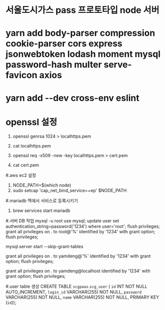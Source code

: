 # 서울도시가스 pass 프로토타입 node 서버

# yarn add body-parser compression cookie-parser cors express jsonwebtoken lodash moment mysql password-hash multer serve-favicon axios

# yarn add --dev cross-env eslint

# openssl 설정
 1. openssl genrsa 1024 > localhttps.pem

 2. cat localhttps.pem

 3. openssl req -x509 -new -key localhttps.pem > cert.pem

 4. cat cert.pem

 #.aws ec2 설정
 1. NODE_PATH=$(which node)
 2. sudo setcap 'cap_net_bind_service=+ep' $NODE_PATH

 #.mariadb 맥에서 서비스로 등록시키기
 1. brew services start mariadb

 #.서버 DB 작업
mysql -u root
use mysql;
update user set authentication_string=password('1234') where user='root';
flush privileges;
grant all privileges on *.* to root@'%' identified by '1234' with grant option;
flush privileges;

mysql.server start --skip-grant-tables

grant all privileges on *.* to yamdeng@'%' identified by '1234' with grant option;
flush privileges;

grant all privileges on *.* to yamdeng@localhost identified by '1234' with grant option;
flush privileges;

#.user table 생성
CREATE TABLE `scgpaas`.`scg_user` (
  `id` INT NOT NULL AUTO_INCREMENT,
  `login_id` VARCHAR(255) NOT NULL,
  `password` VARCHAR(255) NOT NULL,
  `name` VARCHAR(255) NOT NULL,
  PRIMARY KEY (`id`));

